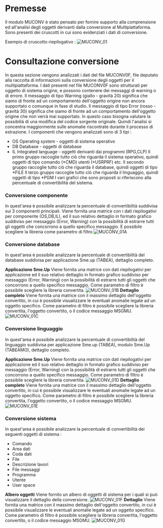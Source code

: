 # Premesse
Il modulo MUCONV è stato pensato per fornire supporto alla comprensione ed all'analisi degli oggetti derivanti dalla conversione al Multipiattaforma.
Sono presenti dei cruscotti in cui sono evidenziati i dati di conversione.

Esempio di cruscotto riepilogativo : 
![MUCONV_01](https://doc.smeup.com/immagini/MUCONV_05/MUCONV_01.png)
# Consultazione conversione
In questa sezione vengono analizzati i dati del file MUCONV0F, file deputato alla raccolta di informazioni sulla conversione degli oggetti per il multipiattaforma.
I dati presenti nel file MUCONV0F sono strutturati per oggetto di sistema origine, e possono contenere dei messaggi di warning o di errore.
Il messaggio di tipo Warning (giallo - gravità 20) significa che siamo di fronte ad un comportamento dell'oggetto origine non ancora supportato o comunque in fase di studio.
Il messaggio di tipo Error (rosso - gravità 30) significa che siamo di fronte ad un comportamento dell'oggetto origine che non verrà mai supportato.
In questo caso bisogna valutare la possibilià di una modifica del codice sorgente originale.
Quindi l'analisi si concentra maggiormente sulle anomalie riscontrate durante il processo di estrazione.
I componenti che vengono analizzati sono di 3 tipi : 
-  OS Operating system - oggetti di sistema operativo
-  DB Database - oggetti di database
-  IL Integrated language - oggetti derivanti dai programmi (RPG,CLP)
Il primo gruppo raccoglie tutto ciò che riguarda il sistema operativo, quindi oggetti di tipo comando (\*CMD) utenti (\*USRPRF) etc.
Il secondo gruppo raccoglie tutto ciò che riguarda il database, quindi oggetti di tipo \*FILE
Il terzo gruppo raccoglie tutto ciò che riguarda il linguaggio, quindi oggetti di tipo \*PGM
I vari grafici che sono proposti si riferiscono alla percentuale di convertibilità del sistema.

### Conversione componente
In quest'area è possibile analizzare la percentuale di convertibilità suddivisa sui 3 componenti principali.
Viene fornita una matrice con i dati riepilogativi per componente (OS,DB,IL), ed il suo relativo dettaglio in formato grafico suddiviso per messaggio (Error, Warning)
con la possibilità di estrarre tutti gli oggetti che concorrono a quello specifico messaggio.
E possibile scegliere la libreria come parametro di filtro
![MUCONV_01A](https://doc.smeup.com/immagini/MUCONV_05/MUCONV_01A.png)
### Conversione database
In quest'area è possibile analizzare la percentuale di convertibilità del database suddivisa per applicazione Sme.up (TAB£A), dettaglio completo.

__Applicazione Sme.Up__
Viene fornita una matrice con dati riepilogativi per applicazione ed il suo relativo dettaglio in formato grafico suddiviso per messaggio (Error, Warning)
con la possibilità di estrarre tutti gli oggetti che concorrono a quello specifico messaggio.
Come parametro di filtro è possibile scegliere la libreria convertita.
![MUCONV_01B](https://doc.smeup.com/immagini/MUCONV_05/MUCONV_01B.png)
  __Dettaglio completo__
Viene fornita una matrice con il massimo dettaglio dell'oggetto convertito, in cui è possibile visualizzare le eventuali anomalie legate ad un oggetto specifico.
Come parametro di filtro è possibile scegliere la libreria convertita, l'oggetto convertito, o il codice messaggio MSGMU.
![MUCONV_01C](https://doc.smeup.com/immagini/MUCONV_05/MUCONV_01C.png)
### Conversione linguaggio
In quest'area è possibile analizzare la percentuale di convertibilità del linguaggio suddivisa per applicazione Sme.up (TAB£A), modulo Sme.Up (TAB£AMO), dettaglio completo.

__Applicazione Sme.Up__
Viene fornita una matrice con dati riepilogativi per applicazione ed il suo relativo dettaglio in formato grafico suddiviso per messaggio (Error, Warning)
con la possibilità di estrarre tutti gli oggetti che concorrono a quello specifico messaggio.
Come parametro di filtro è possibile scegliere la libreria convertita.
![MUCONV_01D](https://doc.smeup.com/immagini/MUCONV_05/MUCONV_01D.png)
  __Dettaglio completo__
Viene fornita una matrice con il massimo dettaglio dell'oggetto convertito, in cui è possibile visualizzare le eventuali anomalie legate ad un oggetto specifico.
Come parametro di filtro è possibile scegliere la libreria convertita, l'oggetto convertito, o il codice messaggio MSGMU.
![MUCONV_01E](https://doc.smeup.com/immagini/MUCONV_05/MUCONV_01E.png)
### Conversione sistema
In quest'area è possibile analizzare la percentuale di convertibilità dei seguenti oggetti di sistema : 
-  Comando
-  Area dati
-  Coda dati
-  File
-  Descrizione lavori
-  File messaggi
-  Programma
-  Utente
-  User space

  __Albero oggetti__
Viene fornito un albero di oggetti di sistema per i quali si può visualizzare il dettaglio della conversione.
![MUCONV_01F](https://doc.smeup.com/immagini/MUCONV_05/MUCONV_01F.png)
  __Dettaglio__
Viene fornita una matrice con il massimo dettaglio dell'oggetto convertito, in cui è possibile visualizzare le eventuali anomalie legate ad un oggetto specifico.
Come parametro di filtro è possibile scegliere la libreria convertita, l'oggetto convertito, o il codice messaggio MSGMU.
![MUCONV_01G](https://doc.smeup.com/immagini/MUCONV_05/MUCONV_01G.png)